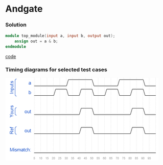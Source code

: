 # Andgate
### Solution
```Verilog
module top_module(input a, input b, output out);
	assign out = a & b;
endmodule
```
[code](6.v)

### Timing diagrams for selected test cases
![result](./result.png)
